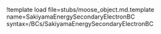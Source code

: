 !template load file=stubs/moose_object.md.template name=SakiyamaEnergySecondaryElectronBC syntax=/BCs/SakiyamaEnergySecondaryElectronBC